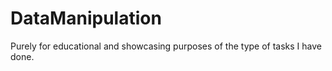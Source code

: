 # DataManipulation
Purely for educational and showcasing purposes of the type of tasks I have done.
